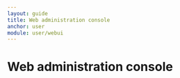 ```yaml
---
layout: guide
title: Web administration console
anchor: user
module: user/webui
---
```


# Web administration console
